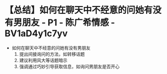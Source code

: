 # 【总结】如何在聊天中不经意的问她有没有男朋友 - P1 - 陈广希情感 - BV1aD4y1c7yv

-   如何在聊天中不经意的问她有没有男朋友
    1.  提出间接询问的方法，如转移话题
    2.  建议利用风大等话题暗示
    3.  强调通过巧妙引导获取信息，如询问男朋友是否开心